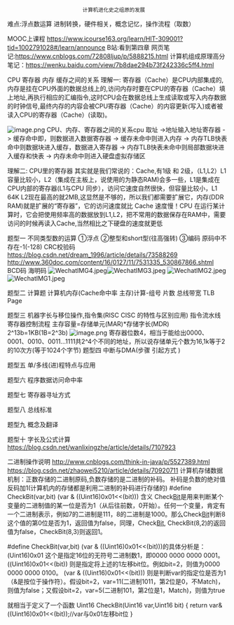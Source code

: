                             计算机进化史之组原的发展

难点:浮点数运算 进制转换，硬件相关，概念记忆，操作流程（取数）

MOOC上课程 https://www.icourse163.org/learn/HIT-309001?tid=1002791028#/learn/announce
B站:看到第四章
网页笔记:https://www.cnblogs.com/72808ljup/p/5888215.html
计算机组成原理高分笔记：https://wenku.baidu.com/view/7b8dae294b73f242336c5ff4.html

CPU 寄存器 内存 缓存之间的关系
理解一:
寄存器（Cache）是CPU内部集成的,内存是挂在CPU外面的数据总线上的,访问内存时要在CPU的寄存器（Cache）填上地址,再执行相应的汇编指令,这时CPU会在数据总线上生成读取或写入内存数据的时钟信号,最终内存的内容会被CPU寄存器（Cache）的内容更新(写入)或者被读入CPU的寄存器（Cache）(读取)。

![image.png](http://upload-images.jianshu.io/upload_images/2636843-40ba83d404b6f355.png?imageMogr2/auto-orient/strip%7CimageView2/2/w/1240)
CPU、内存、寄存器之间的关系cpu 取址 ->地址输入地址寄存器 -> 缓存命中即，则数据进入数据寄存器 -> 缓存未命中则进入内存 -> 内存TLB快表命中则数据块进入缓存，数据进入寄存器 -> 内存TLB快表未命中则局部数据块进入缓存和快表 -> 内存未命中则进入硬盘虚拟存储区

理解二:
CPU里的寄存器
其实就是我们常说的：Cache,有1级 和 2级，（L1,L2）L1容量比较小，L2（集成在主板上，说使用的为静态RAM)会多一些，L1是集成在CPU内部的寄存器(L1与CPU 同步），访问它速度自然很快，但容量比较小，L1 64K L2现在最高的就2MB,这显然是不够的，所以我们都需要扩展它，内存(DDR RAM)就是扩展的“寄存器”，它的访问速度就比 Cache 速度慢！CPU 在运行某计算时，它会把使用频率高的数据放到L1,L2，把不常用的数据保存在RAM中，需要访问的时候再读入Cache,当然相比之下硬盘的速度就更低

题型一
不同类型数的运算
①浮点
②整型和short型(往高强转)
③编码 原码中不存在-1(-128)
CRC校验码 https://blog.csdn.net/dream_1996/article/details/73588269
http://www.360doc.com/content/16/0127/11/7531335_530867866.shtml
BCD码
海明码
![WechatIMG4.jpeg](https://upload-images.jianshu.io/upload_images/2636843-4a0c0495c2f5262c.jpeg?imageMogr2/auto-orient/strip%7CimageView2/2/w/1240)![WechatIMG3.jpeg](https://upload-images.jianshu.io/upload_images/2636843-b6bcbaafdbb3df2f.jpeg?imageMogr2/auto-orient/strip%7CimageView2/2/w/1240)
![WechatIMG2.jpeg](https://upload-images.jianshu.io/upload_images/2636843-6a305c4025709086.jpeg?imageMogr2/auto-orient/strip%7CimageView2/2/w/1240)
![WechatIMG1.jpeg](https://upload-images.jianshu.io/upload_images/2636843-74479c89122c85d5.jpeg?imageMogr2/auto-orient/strip%7CimageView2/2/w/1240)


题型二 计算题
计算机内存(Cache命中率 主存)计算-组号 片数 总线带宽
TLB  Page

题型三
机器字长与移位操作,指令集(RISC CISC 的特性与区别应用) 指令流水线 寄存器控制流程
主存容量=存储单元(MAR)*存储字长(MDR)  2^13b=1KB(1B=2^3b)
![image.png](https://upload-images.jianshu.io/upload_images/2636843-3dad102c2ee5cd31.png?imageMogr2/auto-orient/strip%7CimageView2/2/w/1240)
寄存器位数4，相当于能给出0000、0001、0010、0011...1111共2^4个不同的地址，所以说存储单元个数为16,1k等于2的10次方(等于1024个字节)
题型四
中断与DMA(步骤 引起方式 )

题型五
单/多线(进)程特点与应用

题型六 程序数据访问命中率

题型七 寄存器寻址方式

题型八 总线标准

题型九 概念及翻译


题型十 字长及公式计算 
https://blog.csdn.net/wanlixingzhe/article/details/7107923

二进制操作说明
http://www.cnblogs.com/think-in-java/p/5527389.html
https://blog.csdn.net/zhaowei5210/article/details/70920711
计算机存储数据机制：正数存储的二进制原码,负数存储的是二进制的补码。  补码是负数的绝对值反码加1(计算机内的存储都是利用二进制的补码进行存储的)
#define CheckBit(var,bit) (var & ((Uint16)0x01<<(bit))) 含义
Check[Bit]()是用来判断某个变量的二进制值的某一位是否为1（从后往前数，0开始）。任何一个变量，肯定有一个二进制表示，例如7的二进制是111，8的二进制是1000。那么Check[Bit](8,0)判断8这个值的第0位是否为1，返回值为false，同理，Check[Bit](8,1), CheckBit(8,2)的返回值为false，CheckBit(8,3)则返回1。

#define CheckBit(var,bit) (var & ((Uint16)0x01<<(bit)))的具体分析是：
(Uint16)0x01 这个是指定16位的无符号二进制数1，即0000 0000 0000 0001。
((Uint16)0x01<<(bit)) 则是指定将上述的1左移bit位。例如bit=2，则值为0000 0000 0000 0100。
(var & ((Uint16)0x01<<(bit))) 则是判断var的指定位是否为1（&是按位于操作符）。假设bit=2，var=11(二进制1011，第2位是0，不Match)，则值为false；又假设bit=2，var=5(二进制101，第2位是1，Match)，则值为true

就相当于定义了一个函数
Uint16 CheckBit(Uint16 var,Uint16 bit)
{
return var&((Uint16)0x01<<(bit));//var与0x01左移bit位
}
